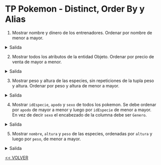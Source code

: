 # TP Pokemon - Distinct, Order By y Alias

1) Mostrar nombre y dinero de los entrenadores. Ordenar por nombre de menor a mayor.

<details>
    <summary>Salida</summary>

| nombre             | dinero    |
| :---:              | :---:     |
| abrilchauq         | 50000     |
| Liono02            | 10000     |
| LucasMedina04      | 10000     |
| luchoxx87          | 10000     |
| magalirodriguez09  | 15000     |
| recalDER           | 10000     |

**6 filas**

</details>

2) Mostrar todos los atributos de la entidad Objeto. Ordenar por precio de venta de mayor a menor.

<details>
    <summary>Salida</summary>

| idObjeto  | nombre    | precioVenta | precioCompra |
| :---:     | :---:     | :---:       | :---:        |
| 1         | Poké Ball | 100         | 100          |

**1 fila**

</details>

3) Mostrar peso y altura de las especies, sin repeticiones de la tupla peso y altura. Ordenar por peso y altura de menor a mayor.

<details>
    <summary>Salida</summary>

| peso  | altura    |
| :---: | :---:     |
| 0.1   | 50000     |
| 0.1   | 10000     |
| 0.5   | 10000     |
| ...   | ...       |

**209 filas**

</details>


4) Mostrar `idEspecie`, `apodo` y `sexo` de todos los pokemon. Se debe ordenar por `apodo` de mayor a menor y luego por `idEspecie` de menor a mayor. En vez de decir `sexo` el encabezado de la columna debe ser `Genero`.

<details>
    <summary>Salida</summary>

| idEspecie | apodo  | genero |
| :---:     | :---:  | :---:  |
| 150       | Xavier | _NULL_ |
| 154       | Koki   | H      |
| 19        | Jazim  | H      |
| ...       | ...    | ...    |

**36 filas**

</details>

5) Mostrar `nombre`, `altura` y `peso` de las especies, ordenadas por `altura` y luego por `peso`, de menor a mayor.

<details>
    <summary>Salida</summary>

| nombre    | altura | peso  |
| :---:     | :---:  | :---: |
| Diglet    | 0.2    | 0.8   |
| Natu      | 0.2    | 2     |
| Igglybuff | 0.3    | 1     |
| ...       | ...    | ...   |

**230 filas**
    
</details>

[<< VOLVER](../04%20BD/README.md)
